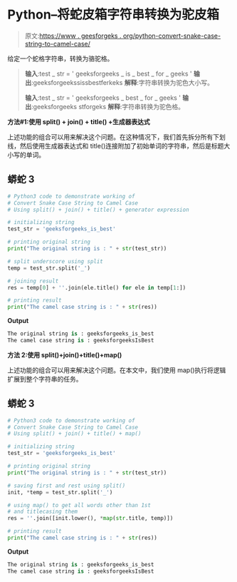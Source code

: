 # Python–将蛇皮箱字符串转换为驼皮箱

> 原文:[https://www . geesforgeks . org/python-convert-snake-case-string-to-camel-case/](https://www.geeksforgeeks.org/python-convert-snake-case-string-to-camel-case/)

给定一个蛇格字符串，转换为骆驼格。

> **输入**:test _ str = ' geeksforgeeks _ is _ best _ for _ geeks '
> **输出**:geeksforgeekssissbestferkeks
> **解释**:字符串转换为驼色大小写。
> 
> **输入**:test _ str = ' geeksforgeeks _ best _ for _ geeks '
> **输出**:geeksforgeeks stforgeks
> **解释**:字符串转换为驼色格。

**方法#1:使用 split() + join() + title() +生成器表达式**

上述功能的组合可以用来解决这个问题。在这种情况下，我们首先拆分所有下划线，然后使用生成器表达式和 title()连接附加了初始单词的字符串，然后是标题大小写的单词。

## 蟒蛇 3

```py
# Python3 code to demonstrate working of 
# Convert Snake Case String to Camel Case
# Using split() + join() + title() + generator expression

# initializing string
test_str = 'geeksforgeeks_is_best'

# printing original string
print("The original string is : " + str(test_str))

# split underscore using split
temp = test_str.split('_')

# joining result 
res = temp[0] + ''.join(ele.title() for ele in temp[1:])

# printing result 
print("The camel case string is : " + str(res)) 
```

**Output**

```py
The original string is : geeksforgeeks_is_best
The camel case string is : geeksforgeeksIsBest

```

**方法 2:使用 split()+join()+title()+map()**

上述功能的组合可以用来解决这个问题。在本文中，我们使用 map()执行将逻辑扩展到整个字符串的任务。

## 蟒蛇 3

```py
# Python3 code to demonstrate working of 
# Convert Snake Case String to Camel Case
# Using split() + join() + title() + map()

# initializing string
test_str = 'geeksforgeeks_is_best'

# printing original string
print("The original string is : " + str(test_str))

# saving first and rest using split()
init, *temp = test_str.split('_')

# using map() to get all words other than 1st
# and titlecasing them
res = ''.join([init.lower(), *map(str.title, temp)])

# printing result 
print("The camel case string is : " + str(res)) 
```

**Output**

```py
The original string is : geeksforgeeks_is_best
The camel case string is : geeksforgeeksIsBest

```